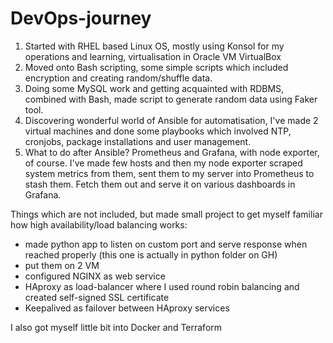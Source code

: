 # DevOps-journey

1. Started with RHEL based Linux OS, mostly using Konsol for my operations and learning, virtualisation in Oracle VM VirtualBox
2. Moved onto Bash scripting, some simple scripts which included encryption and creating random/shuffle data.
3. Doing some MySQL work and getting acquainted with RDBMS, combined with Bash, made script to generate random data using Faker tool.
4. Discovering wonderful world of Ansible for automatisation, I've made 2 virtual machines and done some playbooks which involved
NTP, cronjobs,  package installations and user management.
5. What to do after Ansible? Prometheus and Grafana, with node exporter, of course. I've made few hosts and then my node exporter scraped
system metrics from them, sent them to my server into Prometheus to stash them. Fetch them out and serve it on various dashboards in Grafana.


Things which are not included, but made small project to get myself familiar how high availability/load balancing works:
- made python app to listen on custom port and serve response when reached properly (this one is actually in python folder on GH)
- put them on 2 VM 
- configured NGINX as web service
- HAproxy as load-balancer where I used round robin balancing and created self-signed SSL certificate
- Keepalived as failover between HAproxy services


I also got myself little bit into Docker and Terraform
